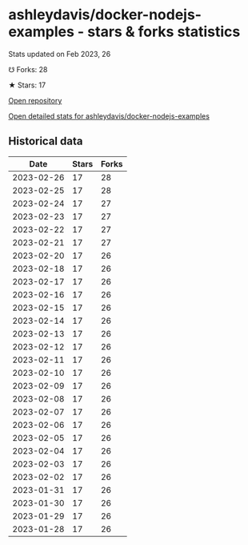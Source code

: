 # ashleydavis/docker-nodejs-examples - stars & forks statistics

Stats updated on Feb 2023, 26

☋ Forks: 28

★ Stars: 17

[Open repository](https://github.com/ashleydavis/docker-nodejs-examples)

[Open detailed stats for ashleydavis/docker-nodejs-examples](https://reviewgithub.com/rep/ashleydavis/docker-nodejs-examples)

## Historical data
| Date | Stars | Forks |
|------|-------|-------|
| 2023-02-26 | 17 | 28 | 
| 2023-02-25 | 17 | 28 | 
| 2023-02-24 | 17 | 27 | 
| 2023-02-23 | 17 | 27 | 
| 2023-02-22 | 17 | 27 | 
| 2023-02-21 | 17 | 27 | 
| 2023-02-20 | 17 | 26 | 
| 2023-02-18 | 17 | 26 | 
| 2023-02-17 | 17 | 26 | 
| 2023-02-16 | 17 | 26 | 
| 2023-02-15 | 17 | 26 | 
| 2023-02-14 | 17 | 26 | 
| 2023-02-13 | 17 | 26 | 
| 2023-02-12 | 17 | 26 | 
| 2023-02-11 | 17 | 26 | 
| 2023-02-10 | 17 | 26 | 
| 2023-02-09 | 17 | 26 | 
| 2023-02-08 | 17 | 26 | 
| 2023-02-07 | 17 | 26 | 
| 2023-02-06 | 17 | 26 | 
| 2023-02-05 | 17 | 26 | 
| 2023-02-04 | 17 | 26 | 
| 2023-02-03 | 17 | 26 | 
| 2023-02-02 | 17 | 26 | 
| 2023-01-31 | 17 | 26 | 
| 2023-01-30 | 17 | 26 | 
| 2023-01-29 | 17 | 26 | 
| 2023-01-28 | 17 | 26 | 

